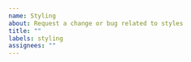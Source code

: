 ```yaml
---
name: Styling
about: Request a change or bug related to styles
title: ""
labels: styling
assignees: ""
---
```

